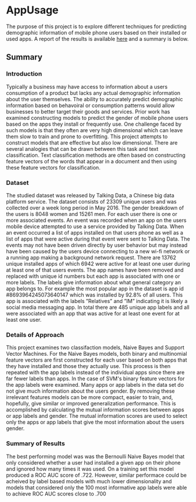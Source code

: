 # AppUsage
The purpose of this project is to explore different techniques for predicting demographic information of mobile phone users based on their installed or used apps.  A report of the results is available [here](https://github.com/jgartman/AppUsage/blob/master/project_report.pdf) and a summary is below.

## Summary

### Introduction
Typically a business may have access to information about a users consumption of a product but lacks any actual demographic information about the user themselves.  The ability to accurately predict demographic information based on behavoiral or consumption patterns would allow businesses to better target their goods and services.  Prior work has examined constructing models to predict the gender of mobile phone users based on the apps they install or frequently use.  One challenge faced by such models is that they often are very high dimensional which can leave them slow to train and prone to overfitting.  This project attempts to construct models that are effective but also low dimensional.  There are several analogies that can be drawn between this task and text classification.  Text classification methods are often based on constructing feature vectors of the words that appear in a document and then using these feature vectors for classification.

### Dataset
The studied dataset was released by Talking Data, a Chinese big data platform service. The dataset consists of 23309 unique users and was collected over a week long period in May 2016. The gender breakdown of the users is 8048 women and 15261 men. For each user there is one or more associated events. An event was recorded when an app on the users mobile device attempted to use a service provided by Talking Data. When an event occurred a list of apps installed on that users phone as well as a list of apps that were active during that event were sent to Talking Data. The events may not have been driven directly by user behavior but may instead have been caused by the users device connecting to a new wi-fi network or a running app making a background network request. There are 13762 unique installed apps of which 6942 were active for at least one user during at least one of that users events. The app names have been removed and replaced with unique id numbers but each app is associated with one or more labels. The labels give information about what general category an app belongs to. For example the most popular app in the dataset is app id #8693964245073640147 which was installed by 92.8% of all users. This app is associated with the labels ”Relatives” and ”IM” indicating it is likely a social media messaging app. In total there are 485 unique app labels and all were associated with an app that was active for at least one event for at least one user.

### Details of Approach
This project examines two classifaction models, Naive Bayes and Support Vector Machines.  For the Naive Bayes models, both binary and multinomial feature vectors are first constructed for each user based on both apps that they have installed and those they actually use.  This process is then repeated with the app labels instead of the individual apps since there are far fewer labels than apps.  In the case of SVM's binary feature vectors for the app labels were examined.  Many apps or app labels in the data set do not give much information about the users gender.  By removing these irrelevant features models can be more compact, easier to train, and, hopefully, give similar or improved generalization performance.  This is accomplished by calculating the mutual information scores between apps or app labels and gender.  The mutual information scores are used to select only the apps or app labels that give the most information about the users gender.

### Summary of Results
The best performing model was was the Bernoulli Naive Bayes model that only considered whether a user had installed a given app on their phone and ignored how many times it was used.  On a training set this model produced a ROC AUC score of .722. However, similar performace could be acheived by label based models with much lower dimensionality and models that considered only the 100 most informative app labels were able to achieve ROC AUC scores close to .700


